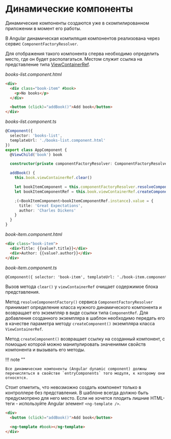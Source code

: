 # Динамические компоненты

Динамические компоненты создаются уже в скомпилированном приложении в момент его работы.

В Angular динамическая компиляция компонентов реализована через сервис `ComponentFactoryResolver`.

Для отображения такого компонента сперва необходимо определить место, где он будет располагаться. Местом служит ссылка на представление типа [ViewContainerRef](angular-view.md).

_books-list.component.html_

```html
<div>
  <div class="book-item" #book>
    <p>No books</p>
  </div>

  <button (click)="addBook()">Add book</button>
</div>
```

_books-list.component.ts_

```ts
@Component({
  selector: 'books-list',
  templateUrl: './books-list.component.html'
})
export class AppComponent {
  @ViewChild('book') book

  constructor(private componentFactoryResolver: ComponentFactoryResolver) {}

  addBook() {
    this.book.viewContainerRef.clear()

    let bookItemComponent = this.componentFactoryResolver.resolveComponentFactory(BookItemComponent)
    let bookItemComponentRef = this.book.viewContainerRef.createComponent(bookItemComponent)

    ;(<BookItemComponent>bookItemComponentRef.instance).value = {
      title: 'Great Expectations',
      author: 'Charles Dickens'
    }
  }
}
```

_book-item.component.html_

```html
<div class="book-item">
  <div>Title: {{value?.title}}</div>
  <div>Author: {{value?.author}}</div>
</div>
```

_book-item.component.ts_

```html
@Component({ selector: 'book-item', templateUrl: './book-item.component.html' }) export class BookItemComponent { value: any = null; constructor(){} }
```

Вызов метода `clear()` у `viewContainerRef` очищает содержимое блока представления.

Метод `resolveComponentFactory()` сервиса `ComponentFactoryResolver` принимает определение класса нужного динамического компонента и возвращает его экземпляр в виде ссылки типа `ComponentRef`. Для добавления созданного экземпляра в шаблон необходимо передать его в качестве параметра методу `createComponent()` экземпляра класса `ViewContainerRef`.

Метод `createComponent()` возвращает ссылку на созданный компонент, с помощью которой можно манипулировать значениями свойств компонента и вызывать его методы.

!!! note ""

    Все динамические компоненты (Angular dynamic component) должны перечисляться в свойстве `entryComponents` того модуля, к которому они относятся.

Стоит отметить, что невозможно создать компонент только в контроллере без представления. В шаблоне всегда должно быть предусмотрено для него место. Если не хочется плодить лишние HTML-теги - используйте Angular элемент `<ng-template />`.

```html
<div>
  <button (click)="addBook()">Add book</button>

  <ng-template #book></ng-template>
</div>
```
